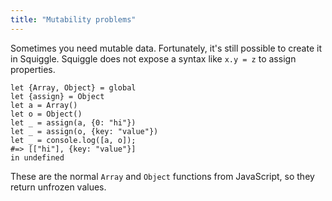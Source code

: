 ```yaml
---
title: "Mutability problems"
---
```


Sometimes you need mutable data. Fortunately, it's still possible to create it
in Squiggle. Squiggle does not expose a syntax like `x.y = z` to assign
properties.

```squiggle
let {Array, Object} = global
let {assign} = Object
let a = Array()
let o = Object()
let _ = assign(a, {0: "hi"})
let _ = assign(o, {key: "value"})
let _ = console.log([a, o]);
#=> [["hi"], {key: "value"}]
in undefined
```

These are the normal `Array` and `Object` functions from JavaScript, so they
return unfrozen values.
